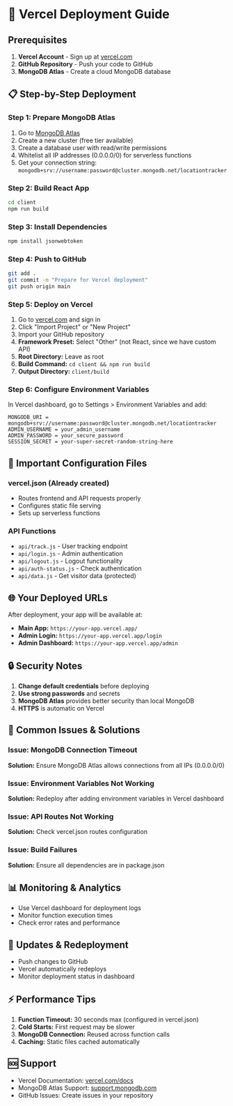# 🚀 Vercel Deployment Guide

## Prerequisites
1. **Vercel Account** - Sign up at [vercel.com](https://vercel.com)
2. **GitHub Repository** - Push your code to GitHub
3. **MongoDB Atlas** - Create a cloud MongoDB database

## 📋 Step-by-Step Deployment

### Step 1: Prepare MongoDB Atlas
1. Go to [MongoDB Atlas](https://cloud.mongodb.com)
2. Create a new cluster (free tier available)
3. Create a database user with read/write permissions
4. Whitelist all IP addresses (0.0.0.0/0) for serverless functions
5. Get your connection string: `mongodb+srv://username:password@cluster.mongodb.net/locationtracker`

### Step 2: Build React App
```bash
cd client
npm run build
```

### Step 3: Install Dependencies
```bash
npm install jsonwebtoken
```

### Step 4: Push to GitHub
```bash
git add .
git commit -m "Prepare for Vercel deployment"
git push origin main
```

### Step 5: Deploy on Vercel
1. Go to [vercel.com](https://vercel.com) and sign in
2. Click "Import Project" or "New Project"
3. Import your GitHub repository
4. **Framework Preset:** Select "Other" (not React, since we have custom API)
5. **Root Directory:** Leave as root
6. **Build Command:** `cd client && npm run build`
7. **Output Directory:** `client/build`

### Step 6: Configure Environment Variables
In Vercel dashboard, go to Settings > Environment Variables and add:

```
MONGODB_URI = mongodb+srv://username:password@cluster.mongodb.net/locationtracker
ADMIN_USERNAME = your_admin_username
ADMIN_PASSWORD = your_secure_password
SESSION_SECRET = your-super-secret-random-string-here
```

## 🔧 Important Configuration Files

### vercel.json (Already created)
- Routes frontend and API requests properly
- Configures static file serving
- Sets up serverless functions

### API Functions
- `api/track.js` - User tracking endpoint
- `api/login.js` - Admin authentication
- `api/logout.js` - Logout functionality
- `api/auth-status.js` - Check authentication
- `api/data.js` - Get visitor data (protected)

## 🌐 Your Deployed URLs
After deployment, your app will be available at:
- **Main App:** `https://your-app.vercel.app/`
- **Admin Login:** `https://your-app.vercel.app/login`
- **Admin Dashboard:** `https://your-app.vercel.app/admin`

## 🔒 Security Notes
1. **Change default credentials** before deploying
2. **Use strong passwords** and secrets
3. **MongoDB Atlas** provides better security than local MongoDB
4. **HTTPS** is automatic on Vercel

## 🚨 Common Issues & Solutions

### Issue: MongoDB Connection Timeout
**Solution:** Ensure MongoDB Atlas allows connections from all IPs (0.0.0.0/0)

### Issue: Environment Variables Not Working
**Solution:** Redeploy after adding environment variables in Vercel dashboard

### Issue: API Routes Not Working
**Solution:** Check vercel.json routes configuration

### Issue: Build Failures
**Solution:** Ensure all dependencies are in package.json

## 📊 Monitoring & Analytics
- Use Vercel dashboard for deployment logs
- Monitor function execution times
- Check error rates and performance

## 🔄 Updates & Redeployment
- Push changes to GitHub
- Vercel automatically redeploys
- Monitor deployment status in dashboard

## ⚡ Performance Tips
1. **Function Timeout:** 30 seconds max (configured in vercel.json)
2. **Cold Starts:** First request may be slower
3. **MongoDB Connection:** Reused across function calls
4. **Caching:** Static files cached automatically

## 🆘 Support
- Vercel Documentation: [vercel.com/docs](https://vercel.com/docs)
- MongoDB Atlas Support: [support.mongodb.com](https://support.mongodb.com)
- GitHub Issues: Create issues in your repository
